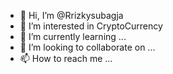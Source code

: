- 👋 Hi, I’m @Rrizkysubagja
- 👀 I’m interested in CryptoCurrency
- 🌱 I’m currently learning ...
- 💞️ I’m looking to collaborate on ...
- 📫 How to reach me ...

<!---
Rrizkysubagja/Rrizkysubagja is a ✨ special ✨ repository because its `README.md` (this file) appears on your GitHub profile.
You can click the Preview link to take a look at your changes.
--->
